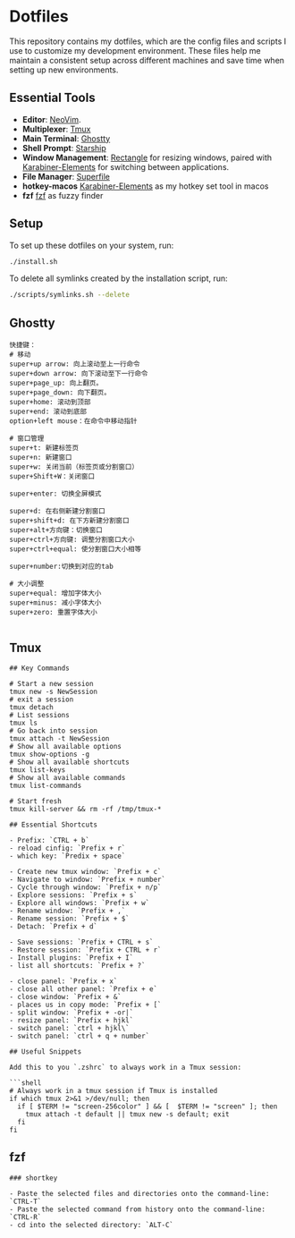 # Dotfiles

This repository contains my dotfiles, which are the config files and scripts I use to customize my development environment. These files help me maintain a consistent setup across different machines and save time when setting up new environments.

## Essential Tools

- **Editor**: [NeoVim](https://neovim.io/).
- **Multiplexer**: [Tmux](https://github.com/tmux/tmux/wiki)
- **Main Terminal**: [Ghostty](https://ghostty.org/)
- **Shell Prompt**: [Starship](https://starship.rs/)
- **Window Management**: [Rectangle](https://github.com/rxhanson/Rectangle) for resizing windows, paired with [Karabiner-Elements](https://karabiner-elements.pqrs.org/) for switching between applications.
- **File Manager**: [Superfile](https://superfile.netlify.app/)
- **hotkey-macos** [Karabiner-Elements](https://karabiner-elements.pqrs.org/) as my hotkey set tool in macos
- **fzf** [fzf](https://github.com/junegunn/fzf) as fuzzy finder

## Setup

To set up these dotfiles on your system, run:

```bash
./install.sh
```

To delete all symlinks created by the installation script, run:

```bash
./scripts/symlinks.sh --delete
```

## Ghostty

```shell
快捷键：
# 移动
super+up arrow: 向上滚动至上一行命令
super+down arrow: 向下滚动至下一行命令
super+page_up: 向上翻页。
super+page_down: 向下翻页。
super+home: 滚动到顶部
super+end: 滚动到底部
option+left mouse：在命令中移动指针

# 窗口管理
super+t: 新建标签页
super+n: 新建窗口
super+w: 关闭当前（标签页或分割窗口）
super+Shift+W：关闭窗口

super+enter: 切换全屏模式

super+d: 在右侧新建分割窗口
super+shift+d: 在下方新建分割窗口
super+alt+方向键：切换窗口
super+ctrl+方向键: 调整分割窗口大小
super+ctrl+equal: 使分割窗口大小相等

super+number:切换到对应的tab

# 大小调整
super+equal: 增加字体大小
super+minus: 减小字体大小
super+zero: 重置字体大小


```

## Tmux

```shell
## Key Commands

# Start a new session
tmux new -s NewSession
# exit a session
tmux detach
# List sessions
tmux ls
# Go back into session
tmux attach -t NewSession
# Show all available options
tmux show-options -g
# Show all available shortcuts
tmux list-keys
# Show all available commands
tmux list-commands

# Start fresh
tmux kill-server && rm -rf /tmp/tmux-*

## Essential Shortcuts

- Prefix: `CTRL + b`
- reload cinfig: `Prefix + r`
- which key: `Predix + space`

- Create new tmux window: `Prefix + c`
- Navigate to window: `Prefix + number`
- Cycle through window: `Prefix + n/p`
- Explore sessions: `Prefix + s`
- Explore all windows: `Prefix + w`
- Rename window: `Prefix + ,`
- Rename session: `Prefix + $`
- Detach: `Prefix + d`

- Save sessions: `Prefix + CTRL + s`
- Restore session: `Prefix + CTRL + r`
- Install plugins: `Prefix + I`
- list all shortcuts: `Prefix + ?`

- close panel: `Prefix + x`
- close all other panel: `Prefix + e`
- close window: `Prefix + &`
- places us in copy mode: `Prefix + [`
- split window: `Prefix + -or|`
- resize panel: `Prefix + hjkl`
- switch panel: `ctrl + hjkl\`
- switch panel: `ctrl + q + number`

## Useful Snippets

Add this to you `.zshrc` to always work in a Tmux session:

```shell
# Always work in a tmux session if Tmux is installed
if which tmux 2>&1 >/dev/null; then
  if [ $TERM != "screen-256color" ] && [  $TERM != "screen" ]; then
    tmux attach -t default || tmux new -s default; exit
  fi
fi
```

## fzf

```shell
### shortkey

- Paste the selected files and directories onto the command-line: `CTRL-T`
- Paste the selected command from history onto the command-line: `CTRL-R`
- cd into the selected directory: `ALT-C`

```
